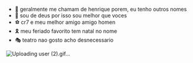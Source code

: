 - 🦴 geralmente me chamam de henrique porem, eu tenho outros nomes
- 🦢 sou de deus por isso sou melhor que voces
- ⚽ cr7 e meu melhor amigo amigo homen
- 🎗 meu feriado favorito tem natal no nome
- 🎭 teatro nao gosto acho desnecessario

<!---
henrique05gomes/henrique05gomes is a ✨ special ✨ praticamente, eu trabalho aqui desde 2016, mais minha conta antiga foi hackeada, eu trabalho na escola santo olimpia, eu te adoro voces me aman, mais o mosso e o osso nao e amigo pratico
--->
![Uploading user (2).gif…]()
